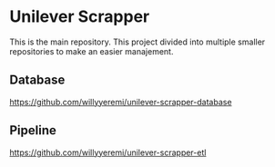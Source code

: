 # Unilever Scrapper
This is the main repository. This project divided into multiple smaller repositories to make an easier manajement.

## Database
https://github.com/willyyeremi/unilever-scrapper-database

## Pipeline
https://github.com/willyyeremi/unilever-scrapper-etl